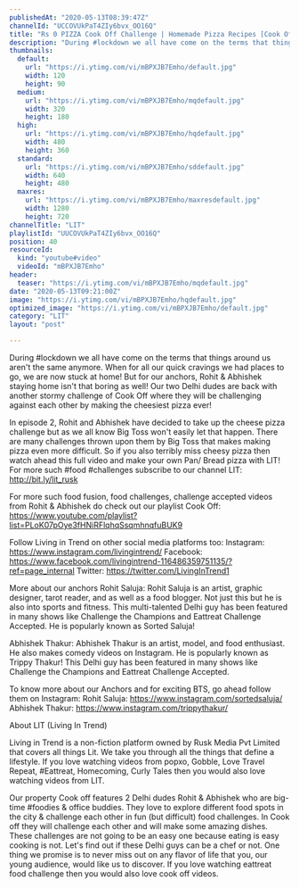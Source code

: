 ```yaml
---
publishedAt: "2020-05-13T08:39:47Z"
channelId: "UCCOVUkPaT4ZIy6bvx_OO16Q"
title: "Rs 0 PIZZA Cook Off Challenge | Homemade Pizza Recipes [Cook Off#2]"
description: "During #lockdown we all have come on the terms that things around us aren't the same anymore. When for all our quick cravings we had places to go, we are now stuck at home! But for our anchors, Rohit & Abhishek staying home isn't that boring as well! Our two Delhi dudes are back with another stormy challenge of Cook Off where they will be challenging against each other by making the cheesiest pizza ever! \n\nIn episode 2, Rohit and Abhishek have decided to take up the cheese pizza challenge but as we all know Big Toss won't easily let that happen. There are many challenges thrown upon them by Big Toss that makes making pizza even more difficult. So if you also terribly miss cheesy pizza then watch ahead this full video and make your own Pan/ Bread pizza with LIT! For more such #food #challenges subscribe to our channel LIT: http://bit.ly/lit_rusk\n\nFor more such food fusion, food challenges, challenge accepted videos from Rohit & Abhishek do check out our playlist Cook Off: https://www.youtube.com/playlist?list=PLoK07pOye3fHNiRFlqhqSsqmhnqfuBUK9\n\nFollow Living in Trend on other social media platforms too: \nInstagram: https://www.instagram.com/livingintrend/ \nFacebook: https://www.facebook.com/livingintrend-116486359751135/?ref=page_internal Twitter: https://twitter.com/LivingInTrend1\n\nMore about our anchors\nRohit Saluja: Rohit Saluja is an artist, graphic designer, tarot reader, and as well as a food blogger. Not just this but he is also into sports and fitness. This multi-talented Delhi guy has been featured in many shows like Challenge the Champions and Eattreat Challenge Accepted. He is popularly known as Sorted Saluja!\n\nAbhishek Thakur: Abhishek Thakur is an artist, model, and food enthusiast. He also makes comedy videos on Instagram. He is popularly known as Trippy Thakur! This Delhi guy has been featured in many shows like Challenge the Champions and Eattreat Challenge Accepted.\n\nTo know more about our Anchors and for exciting BTS, go ahead follow them on \nInstagram: Rohit Saluja: https://www.instagram.com/sortedsaluja/ \nAbhishek Thakur: https://www.instagram.com/trippythakur/\n\nAbout LIT (Living In Trend)\n\nLiving in Trend is a non-fiction platform owned by Rusk Media Pvt Limited that covers all things Lit. We take you through all the things that define a lifestyle. If you love watching videos from popxo, Gobble, Love Travel Repeat, #Eattreat, Homecoming, Curly Tales then you would also love watching videos from LIT. \n\nOur property Cook off features 2 Delhi dudes Rohit & Abhishek who are big-time #foodies & office buddies. They love to explore different food spots in the city & challenge each other in fun (but difficult) food challenges. In Cook off they will challenge each other and will make some amazing dishes. These challenges are not going to be an easy one because eating is easy cooking is not. Let's find out if these Delhi guys can be a chef or not. One thing we promise is to never miss out on any flavor of life that you, our young audience, would like us to discover. If you love watching eattreat food challenge then you would also love cook off videos."
thumbnails:
  default:
    url: "https://i.ytimg.com/vi/mBPXJB7Emho/default.jpg"
    width: 120
    height: 90
  medium:
    url: "https://i.ytimg.com/vi/mBPXJB7Emho/mqdefault.jpg"
    width: 320
    height: 180
  high:
    url: "https://i.ytimg.com/vi/mBPXJB7Emho/hqdefault.jpg"
    width: 480
    height: 360
  standard:
    url: "https://i.ytimg.com/vi/mBPXJB7Emho/sddefault.jpg"
    width: 640
    height: 480
  maxres:
    url: "https://i.ytimg.com/vi/mBPXJB7Emho/maxresdefault.jpg"
    width: 1280
    height: 720
channelTitle: "LIT"
playlistId: "UUCOVUkPaT4ZIy6bvx_OO16Q"
position: 40
resourceId:
  kind: "youtube#video"
  videoId: "mBPXJB7Emho"
header:
  teaser: "https://i.ytimg.com/vi/mBPXJB7Emho/mqdefault.jpg"
date: "2020-05-13T09:21:00Z"
image: "https://i.ytimg.com/vi/mBPXJB7Emho/hqdefault.jpg"
optimized_image: "https://i.ytimg.com/vi/mBPXJB7Emho/default.jpg"
category: "LIT"
layout: "post"

---
```

During #lockdown we all have come on the terms that things around us aren't the same anymore. When for all our quick cravings we had places to go, we are now stuck at home! But for our anchors, Rohit & Abhishek staying home isn't that boring as well! Our two Delhi dudes are back with another stormy challenge of Cook Off where they will be challenging against each other by making the cheesiest pizza ever! 

In episode 2, Rohit and Abhishek have decided to take up the cheese pizza challenge but as we all know Big Toss won't easily let that happen. There are many challenges thrown upon them by Big Toss that makes making pizza even more difficult. So if you also terribly miss cheesy pizza then watch ahead this full video and make your own Pan/ Bread pizza with LIT! For more such #food #challenges subscribe to our channel LIT: http://bit.ly/lit_rusk

For more such food fusion, food challenges, challenge accepted videos from Rohit & Abhishek do check out our playlist Cook Off: https://www.youtube.com/playlist?list=PLoK07pOye3fHNiRFlqhqSsqmhnqfuBUK9

Follow Living in Trend on other social media platforms too: 
Instagram: https://www.instagram.com/livingintrend/ 
Facebook: https://www.facebook.com/livingintrend-116486359751135/?ref=page_internal Twitter: https://twitter.com/LivingInTrend1

More about our anchors
Rohit Saluja: Rohit Saluja is an artist, graphic designer, tarot reader, and as well as a food blogger. Not just this but he is also into sports and fitness. This multi-talented Delhi guy has been featured in many shows like Challenge the Champions and Eattreat Challenge Accepted. He is popularly known as Sorted Saluja!

Abhishek Thakur: Abhishek Thakur is an artist, model, and food enthusiast. He also makes comedy videos on Instagram. He is popularly known as Trippy Thakur! This Delhi guy has been featured in many shows like Challenge the Champions and Eattreat Challenge Accepted.

To know more about our Anchors and for exciting BTS, go ahead follow them on 
Instagram: Rohit Saluja: https://www.instagram.com/sortedsaluja/ 
Abhishek Thakur: https://www.instagram.com/trippythakur/

About LIT (Living In Trend)

Living in Trend is a non-fiction platform owned by Rusk Media Pvt Limited that covers all things Lit. We take you through all the things that define a lifestyle. If you love watching videos from popxo, Gobble, Love Travel Repeat, #Eattreat, Homecoming, Curly Tales then you would also love watching videos from LIT. 

Our property Cook off features 2 Delhi dudes Rohit & Abhishek who are big-time #foodies & office buddies. They love to explore different food spots in the city & challenge each other in fun (but difficult) food challenges. In Cook off they will challenge each other and will make some amazing dishes. These challenges are not going to be an easy one because eating is easy cooking is not. Let's find out if these Delhi guys can be a chef or not. One thing we promise is to never miss out on any flavor of life that you, our young audience, would like us to discover. If you love watching eattreat food challenge then you would also love cook off videos.